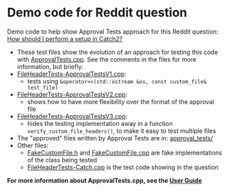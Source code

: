 # Demo code for Reddit question

Demo code to help show Approval Tests approach for this Reddit question: [How should I perform a setup in Catch2?](https://old.reddit.com/r/cpp_questions/comments/de5ojy/how_should_i_perform_a_setup_in_catch2/)

* These test files show the evolution of an approach for testing this code with [ApprovalTests.cpp](https://github.com/approvals/ApprovalTests.cpp). See the comments in the files for more information, but briefly:
* [FileHeaderTests-ApprovalTestsV1.cpp](FileHeaderTests-ApprovalTestsV1.cpp):
    * tests using `&operator<<(std::ostream &os, const custom_file& test_file)`
* [FileHeaderTests-ApprovalTestsV2.cpp](FileHeaderTests-ApprovalTestsV2.cpp):
    * shows how to have more flexibility over the format of the approval file
* [FileHeaderTests-ApprovalTestsV3.cpp](FileHeaderTests-ApprovalTestsV3.cpp):
    * hides the testing implementation away in a function `verify_custom_file_headers()`, to make it easy to test multiple files
* The "approved" files written by Approval Tests are in: [approval_tests/](approval_tests/)
* Other files:
    * [FakeCustomFile.h](FakeCustomFile.h) and [FakeCustomFile.cpp](FakeCustomFile.cpp) are fake implementations of the class being tested
    * [FileHeaderTests-Catch.cpp](FileHeaderTests-Catch.cpp) is the test code showing in the question

**For more information about ApprovalTests.cpp, see the [User Guide](https://github.com/approvals/ApprovalTests.cpp/blob/master/doc/README.md#top)**